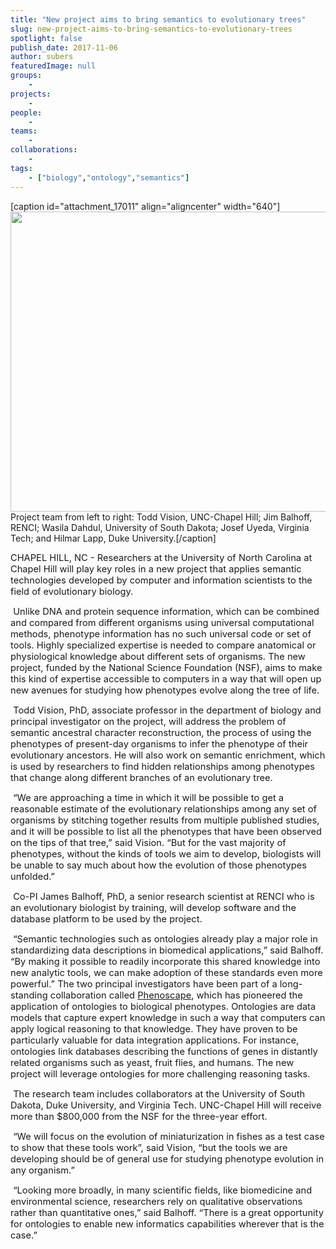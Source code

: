 ```yaml
---
title: "New project aims to bring semantics to evolutionary trees"
slug: new-project-aims-to-bring-semantics-to-evolutionary-trees
spotlight: false
publish_date: 2017-11-06
author: subers
featuredImage: null
groups:
    - 
projects:
    - 
people:
    - 
teams: 
    - 
collaborations:
    - 
tags:
    - ["biology","ontology","semantics"]
---
```

[caption id="attachment_17011" align="aligncenter" width="640"]<a href="http://renci.org/wp-content/uploads/2017/11/bio-team.jpg"></a><a href="http://renci.org/wp-content/uploads/2017/11/bio-team.jpg"><img class="wp-image-17011 size-large" src="http://renci.org/wp-content/uploads/2017/11/bio-team-1024x768.jpg" alt="" width="640" height="480" /></a> Project team from left to right: Todd Vision, UNC-Chapel Hill; Jim Balhoff, RENCI; Wasila Dahdul, University of South Dakota; Josef Uyeda, Virginia Tech; and Hilmar Lapp, Duke University.[/caption]
<p class="p1"><span style="font-size: 11.0pt;">CHAPEL HILL, NC - Researchers at the University of North Carolina at Chapel Hill will play key roles in a new project that applies semantic technologies developed by computer and information scientists to the field of evolutionary biology.</span></p>
<!--more-->
<p class="p2"><span class="apple-converted-space"><span style="font-size: 11.0pt;"> </span></span><span style="font-size: 11.0pt;">Unlike DNA and protein sequence information, which can be combined and compared from different organisms using universal computational methods, phenotype information has no such universal code or set of tools. Highly specialized expertise is needed to compare anatomical or physiological knowledge about different sets of organisms. The new project, funded by the National Science Foundation (NSF), aims to make this kind of expertise accessible to computers in a way that will open up new avenues for studying how phenotypes evolve along the tree of life.</span></p>

<div style="float: right; width: 200px; margin: 0px 0px 0px 30px;"></div>
<p class="p2"><span class="apple-converted-space"><span style="font-size: 11.0pt;"> </span></span><span style="font-size: 11.0pt;">Todd Vision, PhD, associate professor in the department of biology and principal investigator on the project, will address the problem of semantic ancestral character reconstruction, the process of using the phenotypes of present-day organisms to infer the phenotype of their evolutionary ancestors. He will also work on semantic enrichment, which is used by researchers to find hidden relationships among phenotypes that change along different branches of an evolutionary tree. <span class="apple-converted-space"> </span></span></p>
<p class="p2"><span style="font-size: 11.0pt;"> </span><span style="font-size: 11.0pt;">“We are approaching a time in which it will be possible to get a reasonable estimate of the evolutionary relationships among any set of organisms by stitching together results from multiple published studies, and it will be possible to list all the phenotypes that have been observed on the tips of that tree,” said Vision. “But for the vast majority of phenotypes, without the kinds of tools we aim to develop, biologists will be unable to say much about how the evolution of those phenotypes unfolded.”</span></p>
<p class="p2"><span style="font-size: 11.0pt;"> </span><span style="font-size: 11.0pt;">Co-PI James Balhoff, PhD, a senior research scientist at RENCI who is an evolutionary biologist by training, will develop software and the database platform to be used by the project.<span class="apple-converted-space"> </span></span></p>
<p class="p2"><span style="font-size: 11.0pt;"> </span><span style="font-size: 11.0pt;">“Semantic technologies such as ontologies already play a major role in standardizing data descriptions in biomedical applications,” said Balhoff. “By making it possible to readily incorporate this shared knowledge into new analytic tools, we can make adoption of these standards even more powerful.”<span class="apple-converted-space"> </span></span><span style="font-size: 11pt;">The two principal investigators have been part of a long-standing collaboration called </span><a style="font-size: 11pt;" href="http://phenoscape.org/">Phenoscape</a><span style="font-size: 11pt;">, which has pioneered the application of ontologies to biological phenotypes. Ontologies are data models that capture expert knowledge in such a way that computers can apply logical reasoning to that knowledge. They have proven to be particularly valuable for data integration applications. For instance, ontologies link databases describing the functions of genes in distantly related organisms such as yeast, fruit flies, and humans. The new project will leverage ontologies for more challenging reasoning tasks.</span></p>
<p class="p2"><span style="font-size: 11.0pt;"> </span><span style="font-size: 11.0pt;">The research team includes collaborators at the University of South Dakota, Duke University, and Virginia Tech. UNC-Chapel Hill will receive more than $800,000 from the NSF for the three-year effort.</span></p>
<p class="p2"><span class="apple-converted-space"><span style="font-size: 11.0pt;"> </span></span><span style="font-size: 11.0pt;">“We will focus on the evolution of miniaturization in fishes as a test case to show that these tools work”, said Vision, “but the tools we are developing should be of general use for studying phenotype evolution in any organism.”</span></p>
<p class="p2"><span class="apple-converted-space"><span style="font-size: 11.0pt;"> </span></span><span style="font-size: 11.0pt;">“Looking more broadly, in many scientific fields, like biomedicine and environmental science, researchers rely on qualitative observations rather than quantitative ones,” said Balhoff. “There is a great opportunity for ontologies to enable new informatics capabilities wherever that is the case.”</span></p>
